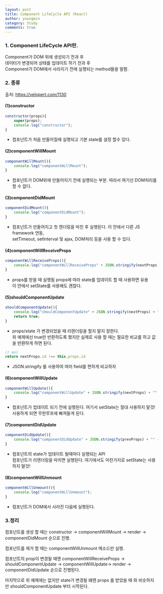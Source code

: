 ```yaml
---
layout: post
title: Component LifeCycle API (React)
author: youngmin
category: Study
comments: true
---
```



### 1. Component LifeCycle API란.
Component가 DOM 위에 생성되기 전과 후  
데이터가 변경되어 상태를 업데이트 하기 전과 후  
Component가 DOM에서 사라지기 전에 실행되는 method들을 말함.

### 2. 종류

<!-- ![screensh](./img/lifecycle.png)   -->
출처: https://velopert.com/1130  

#### (1)constructor
```js
constructor(props){
    super(props);
    console.log("constructor");
}
```

* 컴포넌트가 처음 만들어질때 실행되고 기본 state를 설정 할수 있다.

#### (2)componentWillMount
```js
componentWillMount(){
    console.log("componentWillMount");
}
```

* 컴포넌트가 DOM위에 만들어지기 전에 실행되는 부분. 따라서 여기선 DOM처리를 할 수 없다.

#### (3)componentDidMount
```js
componentDidMount(){
    console.log("componentDidMount");
}
```

* 컴포넌트가 만들어지고 첫 렌더링을 마친 후 실행된다. 이 안에서 다른 JS framework 연동,  
setTimeout, setInterval 및 ajax, DOM처리 등을 사용 할 수 있다.

#### (4)componentWillReceiveProps
```js
componentWillReceiveProps(){
    console.log("componentWillReceiveProps" + JSON.stringify(nextProps));
}
```

* props를 받을 때 실행됨 props에 따라 state를 업데이트 할 때 사용하면 유용  
이 안에서 setState를 사용해도 괜찮다.

#### (5)shouldComponentUpdate
```js
shouldComponentUpdate(){
    console.log("shouldComponentUpdate" + JSON.stringify(nextProps) + "" + JSON.stringify(nextState));
    return true;
}
```

* props/state 가 변경되었을 때 리렌더링을 할지 말지 정한다.  
위 예제에선 true만 반환하도록 했지만 실제로 사용 할 때는 필요한 비교를 하고 값을 반환하게 하면 된다.  

```js
// ex) 
return nextProps.id !== this.props.id
```
* JSON.stringify 를 사용하여 여러 field를 편하게 비교하자


#### (6)componentWillUpdate
```js
componentWillUpdate(){
    console.log("componentWillUpdate" + JSON.stringify(nextProps) + "" + JSON.stringify(nextState));
}
```

* 컴포넌트가 업데이트 되기 전에 실행된다. 여기서 setState는 절대 사용하지 말것!  
사용하게 되면 무한루프에 빠져들게 된다.

#### (7)componentDidUpdate
```js
componentDidUpdate(){
    console.log("componentDidUpdate" + JSON.stringify(prevProps) + "" + JSON.stringify(prevState));
}
```

* 컴포넌트의 state가 업데이트 될때마다 실행되는 API  
컴포넌트가 리렌더링을 마치면 실행된다. 여기에서도 마찬가지로 setState는 사용하지 말것!

#### (8)componentWillUnmount
```js
componentWillUnmount(){
    console.log("componentWillUnmount");
}
```

* 컴포넌트가 DOM에서 사라진 다음에 실행된다.

### 3.정리    
컴포넌트를 생성 할 때는 constructor -> componentWillMount -> render -> componentDidMount 순으로 진행.

컴포넌트를 제거 할 때는 componentWillUnmount 메소드만 실행.

컴포넌트의 prop이 변경될 때엔 componentWillReceiveProps -> shouldComponentUpdate -> componentWillUpdate-> render -> componentDidUpdate 순으로 진행된다.

마지막으로 위 예제에는 없지만 state가 변경될 떄엔 props 를 받았을 때 와 비슷하지만 shouldComponentUpdate 부터 시작된다.